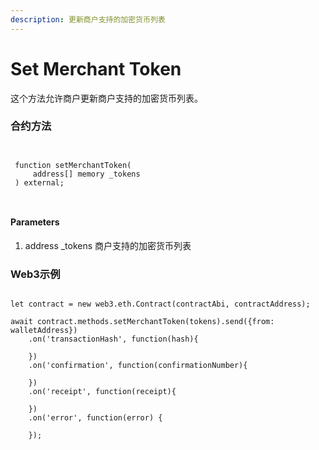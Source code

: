 ```yaml
---
description: 更新商户支持的加密货币列表
---
```


# Set Merchant Token

这个方法允许商户更新商户支持的加密货币列表。

### 合约方法

```
 
 
 function setMerchantToken(
     address[] memory _tokens
 ) external;
 
 
```

#### Parameters

1. address \_tokens 商户支持的加密货币列表



### Web3示例

```

let contract = new web3.eth.Contract(contractAbi, contractAddress);

await contract.methods.setMerchantToken(tokens).send({from: walletAddress})
    .on('transactionHash', function(hash){
                
    })
    .on('confirmation', function(confirmationNumber){
        
    })
    .on('receipt', function(receipt){
       
    })
    .on('error', function(error) {
       
    });
```

